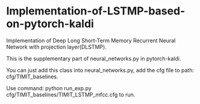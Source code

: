 # Implementation-of-LSTMP-based-on-pytorch-kaldi

Implementation of Deep Long Short-Term Memory Recurrent Neural Network with projection layer(DLSTMP).

This is the supplementary part of neural_networks.py in pytorch-kaldi.

You can just add this class into neural_networks.py, add the cfg file to path: cfg/TIMIT_baselines.

Use command: python run_exp.py cfg/TIMIT_baselines/TIMIT_LSTMP_mfcc.cfg to run.
